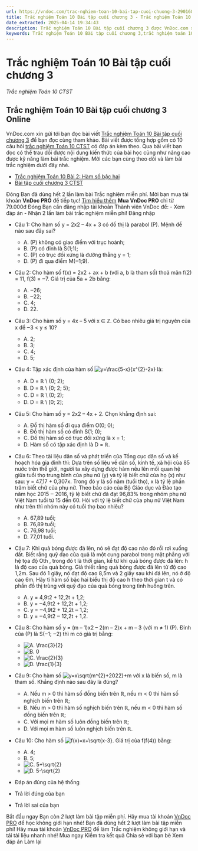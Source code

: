 ```yaml
---
url: https://vndoc.com/trac-nghiem-toan-10-bai-tap-cuoi-chuong-3-290168
title: Trắc nghiệm Toán 10 Bài tập cuối chương 3 - Trắc nghiệm Toán 10 CTST - VnDoc.com
date_extracted: 2025-04-14 19:34:43
description: Trắc nghiệm Toán 10 Bài tập cuối chương 3 được VnDoc.com sưu tầm và xin gửi tới bạn đọc cùng tham khảo.
keywords: Trắc nghiệm Toán 10 Bài tập cuối chương 3,trắc nghiệm toán 10,trắc nghiệm toán 10 CTST,toán 10,toán 10 CTST,toán lớp 10,bài tập cuối chương 3,hàm số bậc hai và đồ thị
---
```


# Trắc nghiệm Toán 10 Bài tập cuối chương 3
 _Trắc nghiệm Toán 10 CTST_
## Trắc nghiệm Toán 10 Bài tập cuối chương 3 Online
VnDoc.com xin gửi tới bạn đọc bài viết [Trắc nghiệm Toán 10 Bài tập cuối chương 3](<https://vndoc.com/trac-nghiem-toan-10-bai-tap-cuoi-chuong-3-290168>) để bạn đọc cùng tham khảo. Bài viết được tổng hợp gồm có 10 câu hỏi [trắc nghiệm Toán 10 CTST](<https://vndoc.com/trac-nghiem-toan-10-ctst>) có đáp án kèm theo. Qua bài viết bạn đọc có thể trau dồi được nội dung kiến thức của bài học cũng như nâng cao được kỹ năng làm bài trắc nghiệm. Mời các bạn cùng theo dõi và làm bài trắc nghiệm dưới đây nhé.
  * [Trắc nghiệm Toán 10 Bài 2: Hàm số bậc hai](<https://vndoc.com/trac-nghiem-toan-10-bai-2-ham-so-bac-hai-290163>)
  * [Bài tập cuối chương 3 CTST](<https://vndoc.com/bai-tap-cuoi-chuong-3-ctst-275486>)

Đóng
Bạn đã dùng hết 2 lần làm bài Trắc nghiệm miễn phí. Mời bạn mua tài khoản **VnDoc PRO** để tiếp tục\! [Tìm hiểu thêm](</pro>)
**Mua VnDoc PRO** chỉ từ 79.000đ
Đóng
Bạn cần đăng nhập tài khoản Thành viên VnDoc để:
\- Xem đáp án
\- Nhận 2 lần làm bài trắc nghiệm miễn phí\!
Đăng nhập 
  * Câu 1:
Cho hàm số y = 2x2 – 4x + 3 có đồ thị là parabol \(P\). Mệnh đề nào sau đây sai?
    * A. \(P\) không có giao điểm với trục hoành;
    * B. \(P\) có đỉnh là S\(1;1\);
    * C. \(P\) có trục đối xứng là đường thẳng y = 1;
    * D. \(P\) đi qua điểm M\(‒1;9\).
  * Câu 2:
Cho hàm số f\(x\) = 2x2 \+ ax + b \(với a, b là tham số\) thoả mãn f\(2\) = 11, f\(3\) = ‒7. Giá trị của 5a + 2b bằng:
    * A. ‒26;
    * B. ‒22;
    * C. 4;
    * D. 22.
  * Câu 3:
Cho hàm số y = 4x – 5 với x ∈ ℤ. Có bao nhiêu giá trị nguyên của x để ‒3 < y ≤ 10?
    * A. 2;
    * B. 3;
    * C. 4;
    * D. 5;
  * Câu 4:
Tập xác định của hàm số ![y=\\frac{5-x}{x^{2}-2x}](https://tex.vdoc.vn?tex=y%3D%5Cfrac%7B5-x%7D%7Bx%5E%7B2%7D-2x%7D) là:
    * A. D = ℝ \ \{0; 2\};
    * B. D = ℝ \ \{0; 2; 5\};
    * C. D = ℝ \ \(0; 2\);
    * D. D = ℝ \ \[0; 2\];
  * Câu 5:
Cho hàm số y = 2x2 – 4x + 2. Chọn khẳng định sai:
    * A. Đồ thị hàm số đi qua điểm O\(0; 0\);
    * B. Đồ thị hàm số có đỉnh S\(1; 0\);
    * C. Đồ thị hàm số có trục đối xứng là x = 1;
    * D. Hàm số có tập xác định là D = ℝ.
  * Câu 6:
Theo tài liệu dân số và phát triển của Tổng cục dân số và kế hoạch hóa gia đình thì:
Dựa trên số liệu về dân số, kinh tế, xã hội của 85 nước trên thế giới, người ta xây dựng được hàm nêu lên mối quan hệ giữa tuổi thọ trung bình của phụ nữ \(y\) và tỷ lệ biết chữ của họ \(x\) như sau: y = 47,17 + 0,307x. Trong đó y là số năm \(tuổi thọ\), x là tỷ lệ phần trăm biết chữ của phụ nữ. Theo báo cáo của Bộ Giáo dục và Đào tạo năm học 2015 ‒ 2016, tỷ lệ biết chữ đã đạt 96,83% trong nhóm phụ nữ Việt Nam tuổi từ 15 đến 60. Hỏi với tỷ lệ biết chữ của phụ nữ Việt Nam như trên thì nhóm này có tuổi thọ bao nhiêu?
    * A. 67,89 tuổi;
    * B. 76,89 tuổi;
    * C. 76,98 tuổi;
    * D. 77,01 tuổi.
  * Câu 7:
Khi quả bóng được đá lên, nó sẽ đạt độ cao nào đó rồi rơi xuống đất. Biết rằng quỹ đạo của quả là một cung parabol trong mặt phẳng với hệ tọa độ Oth , trong đó t là thời gian, kể từ khi quả bóng được đá lên: h là độ cao của quả bóng. Giả thiết rằng quả bóng được đá lên từ độ cao 1,2m. Sau đó 1 giây, nó đạt độ cao 8,5m và 2 giây sau khi đá lên, nó ở độ cao 6m. Hãy tì hàm số bậc hai biểu thị độ cao h theo thời gian t và có phần đồ thị trùng với quỹ đạo của quả bóng trong tình huống trên.
    * A. y = 4,9t2 \+ 12,2t + 1,2;
    * B. y = ‒4,9t2 \+ 12,2t + 1,2;
    * C. y = ‒4,9t2 \+ 12,2t ‒ 1,2;
    * D. y = ‒4,9t2 ‒ 12,2t + 1,2.
  * Câu 8:
Cho hàm số y = \(m – 1\)x2 – 2\(m – 2\)x + m – 3 \(với m ≠ 1\) \(P\). Đỉnh của \(P\) là S\(‒1; ‒2\) thì m có giá trị bằng:
    * ![A. \\frac{3}{2}](https://tex.vdoc.vn?tex=A.%20%5Cfrac%7B3%7D%7B2%7D)
    * ![B. 0](https://tex.vdoc.vn?tex=B.%200)
    * ![C. \\frac{2}{3}](https://tex.vdoc.vn?tex=C.%20%5Cfrac%7B2%7D%7B3%7D)
    * ![D. \\frac{1}{3}](https://tex.vdoc.vn?tex=D.%20%5Cfrac%7B1%7D%7B3%7D)
  * Câu 9:
Cho hàm số ![y=x\\sqrt{m^{2}+2022}+m](https://tex.vdoc.vn?tex=y%3Dx%5Csqrt%7Bm%5E%7B2%7D%2B2022%7D%2Bm) với x là biến số, m là tham số. Khẳng định nào sau đây là đúng?
    * A. Nếu m > 0 thì hàm số đồng biến trên ℝ, nếu m < 0 thì hàm số nghịch biến trên ℝ;
    * B. Nếu m > 0 thì hàm số nghịch biến trên ℝ, nếu m < 0 thì hàm số đồng biến trên ℝ;
    * C. Với mọi m hàm số luôn đồng biến trên ℝ;
    * D. Với mọi m hàm số luôn nghịch biến trên ℝ.
  * Câu 10:
Cho hàm số ![f\(x\)=x+\\sqrt{x-3}](https://tex.vdoc.vn?tex=f\(x\)%3Dx%2B%5Csqrt%7Bx-3%7D). Giá trị của f\(f\(4\)\) bằng:
    * A. 4;
    * B. 5;
    * ![C. 5+\\sqrt{2}](https://tex.vdoc.vn?tex=C.%205%2B%5Csqrt%7B2%7D)
    * ![D. 5-\\sqrt{2}](https://tex.vdoc.vn?tex=D.%205-%5Csqrt%7B2%7D)

  * Đáp án đúng của hệ thống
  * Trả lời đúng của bạn
  * Trả lời sai của bạn

Bắt đầu ngay
Bạn còn _2_ lượt làm bài tập miễn phí. Hãy mua tài khoản [VnDoc PRO](</pro>) để học không giới hạn nhé\!  Bạn đã dùng hết 2 lượt làm bài tập miễn phí\! Hãy mua tài khoản [VnDoc PRO](</pro>) để làm Trắc nghiệm không giới hạn và tải tài liệu nhanh nhé\!  Mua ngay
Kiểm tra kết quả Chia sẻ với bạn bè Xem đáp án Làm lại
